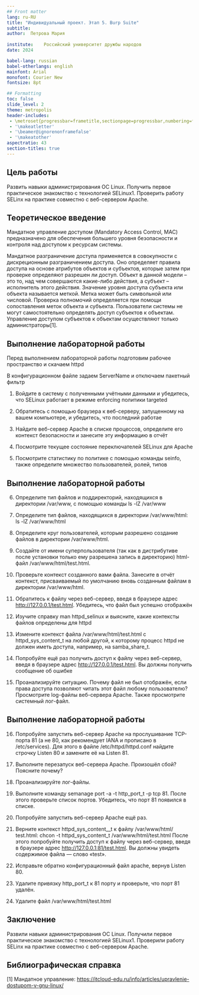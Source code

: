 ```yaml
---
## Front matter
lang: ru-RU
title: "Индивидуальный проект. Этап 5. Burp Suite" 
subtitle: 
author:  Петрова Мария
       
institute:    Российский университет дружбы народов
date: 2024

babel-lang: russian
babel-otherlangs: english
mainfont: Arial
monofont: Courier New
fontsize: 8pt

## Formatting
toc: false
slide_level: 2
theme: metropolis
header-includes: 
 - \metroset{progressbar=frametitle,sectionpage=progressbar,numbering=fraction}
 - '\makeatletter'
 - '\beamer@ignorenonframefalse'
 - '\makeatother'
aspectratio: 43
section-titles: true
---
```


## Цель работы

Развить навыки администрирования ОС Linux. Получить первое практическое знакомство с технологией SELinux1.
Проверить работу SELinx на практике совместно с веб-сервером
Apache.

## Теоретическое введение

Мандатное управление доступом (Mandatory Access Control, MAC) предназначено для обеспечения большего уровня безопасности и контроля над доступом к ресурсам системы.

Мандатное разграничение доступа применяется в совокупности с дискреционным разграничением доступа. Оно определяет правила доступа на основе атрибутов объектов и субъектов, которые затем при проверке определяют разрешен ли доступ. Объект в данной модели – это то, над чем совершаются какие-либо действия, а субъект – исполнитель этого действия. Значение уровня доступа субъекта или объекта называется меткой. Метка может быть символьной или числовой. Проверка полномочий определяется при помощи сопоставления меток объекта и субъекта. Пользователи системы не могут самостоятельно определять доступ субъектов к объектам. Управление доступом субъектов к объектам осуществляют только администраторы[1].

## Выполнение лабораторной работы

Перед выполнением лабораторной работы подготовим рабочее пространство и скачаем httpd

В конфигурационном файле задаем ServerName и отключаем пакетный фильтр

1. Войдите в систему с полученными учётными данными и убедитесь, что
SELinux работает в режиме enforcing политики targeted


2. Обратитесь с помощью браузера к веб-серверу, запущенному на вашем
компьютере, и убедитесь, что последний работае


3. Найдите веб-сервер Apache в списке процессов, определите его контекст
безопасности и занесите эту информацию в отчёт

4. Посмотрите текущее состояние переключателей SELinux для Apache

5. Посмотрите статистику по политике с помощью команды seinfo, также
определите множество пользователей, ролей, типов

## Выполнение лабораторной работы

6. Определите тип файлов и поддиректорий, находящихся в директории
/var/www, с помощью команды
ls -lZ /var/www
7. Определите тип файлов, находящихся в директории /var/www/html:
ls -lZ /var/www/html

8. Определите круг пользователей, которым разрешено создание файлов в
директории /var/www/html.
9. Создайте от имени суперпользователя (так как в дистрибутиве после установки только ему разрешена запись в директорию) html-файл /var/www/html/test.html.
10. Проверьте контекст созданного вами файла. Занесите в отчёт контекст,
присваиваемый по умолчанию вновь созданным файлам в директории
/var/www/html.

11. Обратитесь к файлу через веб-сервер, введя в браузере адрес
http://127.0.0.1/test.html. Убедитесь, что файл был успешно отображён


12. Изучите справку man httpd_selinux и выясните, какие контексты файлов определены для httpd
13. Измените контекст файла /var/www/html/test.html с
httpd_sys_content_t на любой другой, к которому процесс httpd не
должен иметь доступа, например, на samba_share_t. 

14. Попробуйте ещё раз получить доступ к файлу через веб-сервер, введя в
браузере адрес http://127.0.0.1/test.html. Вы должны получить
сообщение об ошибке

15. Проанализируйте ситуацию. Почему файл не был отображён, если права
доступа позволяют читать этот файл любому пользователю?
Просмотрите log-файлы веб-сервера Apache. Также просмотрите системный лог-файл. 

## Выполнение лабораторной работы

16. Попробуйте запустить веб-сервер Apache на прослушивание ТСР-порта
81 (а не 80, как рекомендует IANA и прописано в /etc/services). Для
этого в файле /etc/httpd/httpd.conf найдите строчку Listen 80 и
замените её на Listen 81.

17. Выполните перезапуск веб-сервера Apache. Произошёл сбой? Поясните
почему?
18. Проанализируйте лог-файлы.

19. Выполните команду semanage port -a -t http_port_t -р tcp 81.
После этого проверьте список портов.
Убедитесь, что порт 81 появился в списке. 

20. Попробуйте запустить веб-сервер Apache ещё раз.

21. Верните контекст httpd_sys_cоntent__t к файлу /var/www/html/ test.html:
chcon -t httpd_sys_content_t /var/www/html/test.html
После этого попробуйте получить доступ к файлу через веб-сервер, введя в браузере адрес http://127.0.0.1:81/test.html.
Вы должны увидеть содержимое файла — слово «test».

22. Исправьте обратно конфигурационный файл apache, вернув Listen 80.
23. Удалите привязку http_port_t к 81 порту и проверьте, что порт 81 удалён. 

24. Удалите файл /var/www/html/test.html

## Заключение

Развили навыки администрирования ОС Linux. Получили первое практическое знакомство с технологией SELinux1.
Проверили работу SELinx на практике совместно с веб-сервером Apache.

## Библиографическая справка 

[1] Мандатное управление: https://itcloud-edu.ru/info/articles/upravlenie-dostupom-v-gnu-linux/

